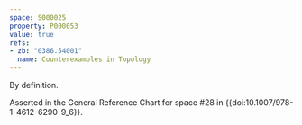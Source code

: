 ```yaml
---
space: S000025
property: P000053
value: true
refs:
- zb: "0386.54001"
  name: Counterexamples in Topology
---
```


By definition.

Asserted in the General Reference Chart for space #28 in
{{doi:10.1007/978-1-4612-6290-9_6}}.
